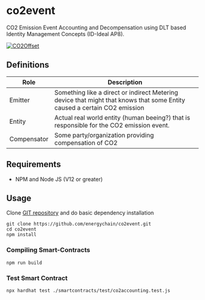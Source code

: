 # co2event
CO2 Emission Event Accounting and Decompensation using DLT based Identity Management Concepts (ID-Ideal AP8).

[![CO2Offset](https://api.corrently.io/v2.0/ghgmanage/statusimg?host=co2event&svg=1)](https://co2offset.io/badge.html?host=co2event)



## Definitions
| Role      | Description |
| ----------- | ----------- |
| Emitter      | Something like a direct or indirect Metering device that might that knows that some Entity caused a certain CO2 emission |
| Entity   | Actual real world entity (human beeing?) that is responsible for the CO2 emission event. |
| Compensator | Some party/organization providing compensation of CO2 |

## Requirements
- NPM and Node JS (V12 or greater)

## Usage
Clone [GIT repository](https://github.com/energychain/co2event) and do basic dependency installation

```shell
git clone https://github.com/energychain/co2event.git
cd co2event
npm install
```

### Compiling Smart-Contracts
```shell
npm run build
```

### Test Smart Contract
```shell
npx hardhat test ./smartcontracts/test/co2accounting.test.js
```
